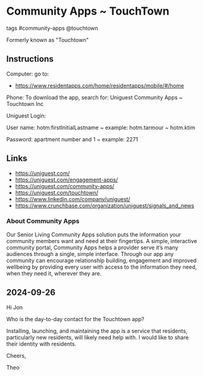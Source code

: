 # Community Apps ~ TouchTown

tags #community-apps @touchtown

Formerly known as "Touchtown"

## Instructions

Computer: go to:

* https://www.residentapps.com/home/residentapps/mobile/#/home

Phone: To download the app, search for: Uniguest Community Apps ~ Touchtown Inc

Uniguest Login:

User name: hotm:firstInitialLastname ~ example:  hotm.tarmour ~ hotm.ktim

Password: apartment number and 1 ~ example: 2271


## Links

* https://uniguest.com/
* https://uniguest.com/engagement-apps/
* https://uniguest.com/community-apps/
* https://uniguest.com/touchtown/
* https://www.linkedin.com/company/uniguest/
* https://www.crunchbase.com/organization/uniguest/signals_and_news

### About Community Apps

Our Senior Living Community Apps solution puts the information your community members want and need at their fingertips. A simple, interactive community portal, Community Apps helps a provider serve it’s many audiences through a single, simple interface. Through our app any community can encourage relationship building, engagement and improved wellbeing by providing every user with access to the information they need, when they need it, wherever they are.

## 2024-09-26

Hi Jon

Who is the day-to-day contact for the Touchtown app?

Installing, launching, and maintaining the app is a service that residents, particularly new residents, will likely need help with. I would like to share their identity with residents.

Cheers,

Theo
